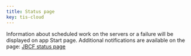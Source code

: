```yaml
---
title: Status page
key: tis-cloud
---
```


Information about scheduled work on the servers or a failure will be displayed on app Start page. Additional notifications are available on the page: [JBCF status page](https://jbcf.statuspage.io)
